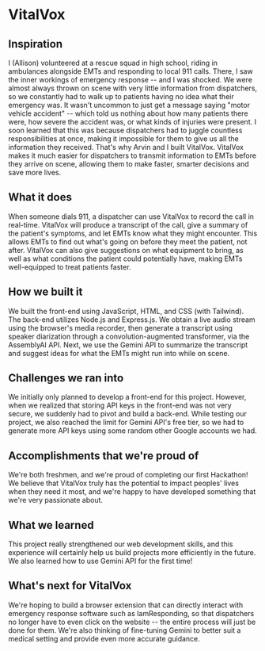 # VitalVox

## Inspiration
I (Allison) volunteered at a rescue squad in high school, riding in ambulances alongside EMTs and responding to local 911 calls. There, I saw the inner workings of emergency response -- and I was shocked. We were almost always thrown on scene with very little information from dispatchers, so we constantly had to walk up to patients having no idea what their emergency was. It wasn't uncommon to just get a message saying "motor vehicle accident" -- which told us nothing about how many patients there were, how severe the accident was, or what kinds of injuries were present. I soon learned that this was because dispatchers had to juggle countless responsibilities at once, making it impossible for them to give us all the information they received. That's why Arvin and I built VitalVox. VitalVox makes it much easier for dispatchers to transmit information to EMTs before they arrive on scene, allowing them to make faster, smarter decisions and save more lives.

## What it does
When someone dials 911, a dispatcher can use VitalVox to record the call in real-time. VitalVox will produce a transcript of the call, give a summary of the patient's symptoms, and let EMTs know what they might encounter. This allows EMTs to find out what's going on before they meet the patient, not after. VitalVox can also give suggestions on what equipment to bring, as well as what conditions the patient could potentially have, making EMTs well-equipped to treat patients faster.

## How we built it
We built the front-end using JavaScript, HTML, and CSS (with Tailwind). The back-end utilizes Node.js and Express.js. We obtain a live audio stream using the browser's media recorder, then generate a transcript using speaker diarization through a convolution-augmented transformer, via the AssemblyAI API. Next, we use the Gemini API to summarize the transcript and suggest ideas for what the EMTs might run into while on scene.

## Challenges we ran into
We initially only planned to develop a front-end for this project. However, when we realized that storing API keys in the front-end was not very secure, we suddenly had to pivot and build a back-end. While testing our project, we also reached the limit for Gemini API's free tier, so we had to generate more API keys using some random other Google accounts we had.

## Accomplishments that we're proud of
We're both freshmen, and we're proud of completing our first Hackathon! We believe that VitalVox truly has the potential to impact peoples' lives when they need it most, and we're happy to have developed something that we're very passionate about. 

## What we learned
This project really strengthened our web development skills, and this experience will certainly help us build projects more efficiently in the future. We also learned how to use Gemini API for the first time!

## What's next for VitalVox
We're hoping to build a browser extension that can directly interact with emergency response software such as IamResponding, so that dispatchers no longer have to even click on the website -- the entire process will just be done for them. We're also thinking of fine-tuning Gemini to better suit a medical setting and provide even more accurate guidance.
